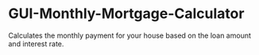 # GUI-Monthly-Mortgage-Calculator
Calculates the monthly payment for your house based on the loan amount and interest rate. 
